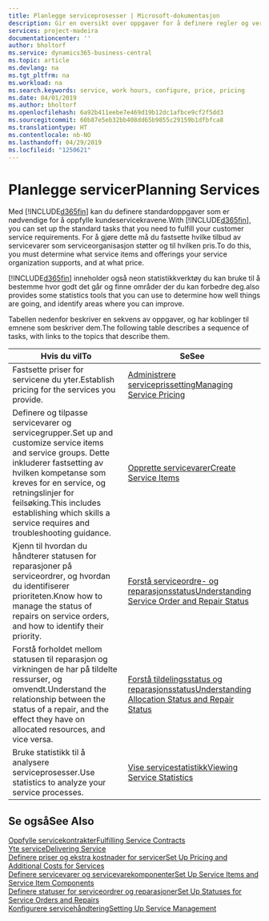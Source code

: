 ```yaml
---
title: Planlegge serviceprosesser | Microsoft-dokumentasjon
description: Gir en oversikt over oppgaver for å definere regler og verdier som definerer serviceprinsipper og -prosesser.
services: project-madeira
documentationcenter: ''
author: bholtorf
ms.service: dynamics365-business-central
ms.topic: article
ms.devlang: na
ms.tgt_pltfrm: na
ms.workload: na
ms.search.keywords: service, work hours, configure, price, pricing
ms.date: 04/01/2019
ms.author: bholtorf
ms.openlocfilehash: 6a92b411eebe7e469d19b12dc1afbce9cf2f5dd3
ms.sourcegitcommit: 60b87e5eb32bb408dd65b9855c29159b1dfbfca8
ms.translationtype: HT
ms.contentlocale: nb-NO
ms.lasthandoff: 04/29/2019
ms.locfileid: "1250621"
---
```

# <a name="planning-services"></a><span data-ttu-id="4c6ff-103">Planlegge servicer</span><span class="sxs-lookup"><span data-stu-id="4c6ff-103">Planning Services</span></span>
<span data-ttu-id="4c6ff-104">Med [!INCLUDE[d365fin](includes/d365fin_md.md)] kan du definere standardoppgaver som er nødvendige for å oppfylle kundeservicekravene.</span><span class="sxs-lookup"><span data-stu-id="4c6ff-104">With [!INCLUDE[d365fin](includes/d365fin_md.md)], you can set up the standard tasks that you need to fulfill your customer service requirements.</span></span> <span data-ttu-id="4c6ff-105">For å gjøre dette må du fastsette hvilke tilbud av servicevarer som serviceorganisasjon støtter og til hvilken pris.</span><span class="sxs-lookup"><span data-stu-id="4c6ff-105">To do this, you must determine what service items and offerings your service organization supports, and at what price.</span></span>   

[!INCLUDE[d365fin](includes/d365fin_md.md)] <span data-ttu-id="4c6ff-106">inneholder også neon statistikkverktøy du kan bruke til å bestemme hvor godt det går og finne områder der du kan forbedre deg.</span><span class="sxs-lookup"><span data-stu-id="4c6ff-106">also provides some statistics tools that you can use to determine how well things are going, and identify areas where you can improve.</span></span>
  
<span data-ttu-id="4c6ff-107">Tabellen nedenfor beskriver en sekvens av oppgaver, og har koblinger til emnene som beskriver dem.</span><span class="sxs-lookup"><span data-stu-id="4c6ff-107">The following table describes a sequence of tasks, with links to the topics that describe them.</span></span>   
  
|<span data-ttu-id="4c6ff-108">**Hvis du vil**</span><span class="sxs-lookup"><span data-stu-id="4c6ff-108">**To**</span></span>|<span data-ttu-id="4c6ff-109">**Se**</span><span class="sxs-lookup"><span data-stu-id="4c6ff-109">**See**</span></span>|  
|------------|-------------|  
|<span data-ttu-id="4c6ff-110">Fastsette priser for servicene du yter.</span><span class="sxs-lookup"><span data-stu-id="4c6ff-110">Establish pricing for the services you provide.</span></span>|[<span data-ttu-id="4c6ff-111">Administrere serviceprissetting</span><span class="sxs-lookup"><span data-stu-id="4c6ff-111">Managing Service Pricing</span></span>](service-service-price-management.md)|
|<span data-ttu-id="4c6ff-112">Definere og tilpasse servicevarer og servicegrupper.</span><span class="sxs-lookup"><span data-stu-id="4c6ff-112">Set up and customize service items and service groups.</span></span> <span data-ttu-id="4c6ff-113">Dette inkluderer fastsetting av hvilken kompetanse som kreves for en service, og retningslinjer for feilsøking.</span><span class="sxs-lookup"><span data-stu-id="4c6ff-113">This includes establishing which skills a service requires and troubleshooting guidance.</span></span>| [<span data-ttu-id="4c6ff-114">Opprette servicevarer</span><span class="sxs-lookup"><span data-stu-id="4c6ff-114">Create Service Items</span></span>](service-how-to-create-service-items.md)|  
|<span data-ttu-id="4c6ff-115">Kjenn til hvordan du håndterer statusen for reparasjoner på serviceordrer, og hvordan du identifiserer prioriteten.</span><span class="sxs-lookup"><span data-stu-id="4c6ff-115">Know how to manage the status of repairs on service orders, and how to identify their priority.</span></span>|[<span data-ttu-id="4c6ff-116">Forstå serviceordre- og reparasjonsstatus</span><span class="sxs-lookup"><span data-stu-id="4c6ff-116">Understanding Service Order and Repair Status</span></span>](service-service-order-status-and-repair-status.md)|  
|<span data-ttu-id="4c6ff-117">Forstå forholdet mellom statusen til reparasjon og virkningen de har på tildelte ressurser, og omvendt.</span><span class="sxs-lookup"><span data-stu-id="4c6ff-117">Understand the relationship between the status of a repair, and the effect they have on allocated resources, and vice versa.</span></span>|[<span data-ttu-id="4c6ff-118">Forstå tildelingsstatus og reparasjonsstatus</span><span class="sxs-lookup"><span data-stu-id="4c6ff-118">Understanding Allocation Status and Repair Status</span></span>](service-allocation-status-and-repair-status.md)|  
|<span data-ttu-id="4c6ff-119">Bruke statistikk til å analysere serviceprosesser.</span><span class="sxs-lookup"><span data-stu-id="4c6ff-119">Use statistics to analyze your service processes.</span></span> | [<span data-ttu-id="4c6ff-120">Vise servicestatistikk</span><span class="sxs-lookup"><span data-stu-id="4c6ff-120">Viewing Service Statistics</span></span>](service-service-statistics.md) |

## <a name="see-also"></a><span data-ttu-id="4c6ff-121">Se også</span><span class="sxs-lookup"><span data-stu-id="4c6ff-121">See Also</span></span>
[<span data-ttu-id="4c6ff-122">Oppfylle servicekontrakter</span><span class="sxs-lookup"><span data-stu-id="4c6ff-122">Fulfilling Service Contracts</span></span>](service-fulfill-service-contracts.md)  
[<span data-ttu-id="4c6ff-123">Yte service</span><span class="sxs-lookup"><span data-stu-id="4c6ff-123">Delivering Service</span></span>](service-deliver-service.md)  
[<span data-ttu-id="4c6ff-124">Definere priser og ekstra kostnader for servicer</span><span class="sxs-lookup"><span data-stu-id="4c6ff-124">Set Up Pricing and Additional Costs for Services</span></span>](service-how-setup-service-costs-pricing.md)  
[<span data-ttu-id="4c6ff-125">Definere servicevarer og servicevarekomponenter</span><span class="sxs-lookup"><span data-stu-id="4c6ff-125">Set Up Service Items and Service Item Components</span></span>](service-how-setup-service-items.md)  
[<span data-ttu-id="4c6ff-126">Definere statuser for serviceordrer og reparasjoner</span><span class="sxs-lookup"><span data-stu-id="4c6ff-126">Set Up Statuses for Service Orders and Repairs</span></span>](service-order-repair-status.md)  
[<span data-ttu-id="4c6ff-127">Konfigurere servicehåndtering</span><span class="sxs-lookup"><span data-stu-id="4c6ff-127">Setting Up Service Management</span></span>](service-setup-service.md)  
